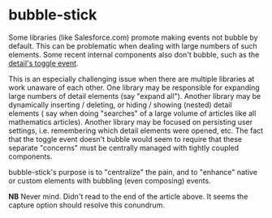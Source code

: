# bubble-stick

Some libraries (like Salesforce.com) promote making events not bubble by default.  This can be problematic when dealing with large numbers of such elements.  Some recent internal components also don't bubble, such as the [detail's toggle event](https://github.com/whatwg/html/issues/1533).

This is an especially challenging issue when there are multiple libraries at work unaware of each other.  One library may be responsible for expanding large numbers of detail elements (say "expand all").  Another library may be dynamically inserting / deleting, or hiding / showing (nested) detail elements ( say when doing "searches" of a large volume of articles like all mathematics articles).  Another library may be focused on persisting user settings, i.e. remembering which detail elements were opened, etc.  The fact that the toggle event doesn't bubble would seem to require that these separate "concerns" must be centrally managed with tightly coupled components.

bubble-stick's purpose is to "centralize" the pain, and to "enhance" native or custom elements with bubbling (even composing) events.

**NB** Never mind.  Didn't read to the end of the article above.  It seems the capture option should resolve this conundrum.  